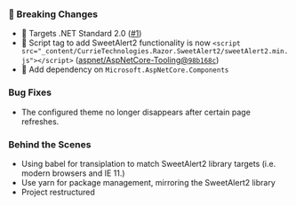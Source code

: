 ﻿### 🛑 Breaking Changes
* 🔴 Targets .NET Standard 2.0 ([#1](https://github.com/Basaingeal/Razor.SweetAlert2/issues/1))
* 🔴 Script tag to add SweetAlert2 functionality is now `<script src="_content/CurrieTechnologies.Razor.SweetAlert2/sweetAlert2.min.js"></script>` ([aspnet/AspNetCore-Tooling@`98b168c`](https://github.com/aspnet/AspNetCore-Tooling/commit/98b168c8947d8c7f7b3f2beb3a0561fb89cadfb5))
* 🔴 Add dependency on `Microsoft.AspNetCore.Components`

### Bug Fixes
* The configured theme no longer disappears after certain page refreshes.

### Behind the Scenes
* Using babel for transiplation to match SweetAlert2 library targets (i.e. modern browsers and IE 11.)
* Use yarn for package management, mirroring the SweetAlert2 library
* Project restructured
